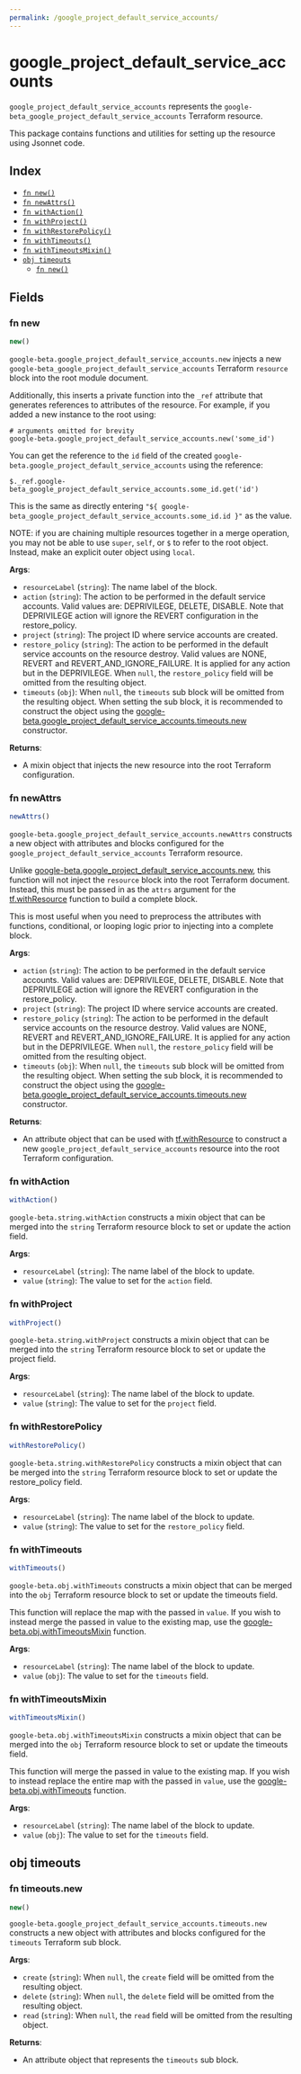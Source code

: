 ```yaml
---
permalink: /google_project_default_service_accounts/
---
```


# google_project_default_service_accounts

`google_project_default_service_accounts` represents the `google-beta_google_project_default_service_accounts` Terraform resource.



This package contains functions and utilities for setting up the resource using Jsonnet code.


## Index

* [`fn new()`](#fn-new)
* [`fn newAttrs()`](#fn-newattrs)
* [`fn withAction()`](#fn-withaction)
* [`fn withProject()`](#fn-withproject)
* [`fn withRestorePolicy()`](#fn-withrestorepolicy)
* [`fn withTimeouts()`](#fn-withtimeouts)
* [`fn withTimeoutsMixin()`](#fn-withtimeoutsmixin)
* [`obj timeouts`](#obj-timeouts)
  * [`fn new()`](#fn-timeoutsnew)

## Fields

### fn new

```ts
new()
```


`google-beta.google_project_default_service_accounts.new` injects a new `google-beta_google_project_default_service_accounts` Terraform `resource`
block into the root module document.

Additionally, this inserts a private function into the `_ref` attribute that generates references to attributes of the
resource. For example, if you added a new instance to the root using:

    # arguments omitted for brevity
    google-beta.google_project_default_service_accounts.new('some_id')

You can get the reference to the `id` field of the created `google-beta.google_project_default_service_accounts` using the reference:

    $._ref.google-beta_google_project_default_service_accounts.some_id.get('id')

This is the same as directly entering `"${ google-beta_google_project_default_service_accounts.some_id.id }"` as the value.

NOTE: if you are chaining multiple resources together in a merge operation, you may not be able to use `super`, `self`,
or `$` to refer to the root object. Instead, make an explicit outer object using `local`.

**Args**:
  - `resourceLabel` (`string`): The name label of the block.
  - `action` (`string`): The action to be performed in the default service accounts. Valid values are: DEPRIVILEGE, DELETE, DISABLE.
				Note that DEPRIVILEGE action will ignore the REVERT configuration in the restore_policy.
  - `project` (`string`): The project ID where service accounts are created.
  - `restore_policy` (`string`): The action to be performed in the default service accounts on the resource destroy.
				Valid values are NONE, REVERT and REVERT_AND_IGNORE_FAILURE. It is applied for any action but in the DEPRIVILEGE. When `null`, the `restore_policy` field will be omitted from the resulting object.
  - `timeouts` (`obj`):  When `null`, the `timeouts` sub block will be omitted from the resulting object. When setting the sub block, it is recommended to construct the object using the [google-beta.google_project_default_service_accounts.timeouts.new](#fn-timeoutsnew) constructor.

**Returns**:
- A mixin object that injects the new resource into the root Terraform configuration.


### fn newAttrs

```ts
newAttrs()
```


`google-beta.google_project_default_service_accounts.newAttrs` constructs a new object with attributes and blocks configured for the `google_project_default_service_accounts`
Terraform resource.

Unlike [google-beta.google_project_default_service_accounts.new](#fn-new), this function will not inject the `resource`
block into the root Terraform document. Instead, this must be passed in as the `attrs` argument for the
[tf.withResource](https://github.com/tf-libsonnet/core/tree/main/docs#fn-withresource) function to build a complete block.

This is most useful when you need to preprocess the attributes with functions, conditional, or looping logic prior to
injecting into a complete block.

**Args**:
  - `action` (`string`): The action to be performed in the default service accounts. Valid values are: DEPRIVILEGE, DELETE, DISABLE.
				Note that DEPRIVILEGE action will ignore the REVERT configuration in the restore_policy.
  - `project` (`string`): The project ID where service accounts are created.
  - `restore_policy` (`string`): The action to be performed in the default service accounts on the resource destroy.
				Valid values are NONE, REVERT and REVERT_AND_IGNORE_FAILURE. It is applied for any action but in the DEPRIVILEGE. When `null`, the `restore_policy` field will be omitted from the resulting object.
  - `timeouts` (`obj`):  When `null`, the `timeouts` sub block will be omitted from the resulting object. When setting the sub block, it is recommended to construct the object using the [google-beta.google_project_default_service_accounts.timeouts.new](#fn-timeoutsnew) constructor.

**Returns**:
  - An attribute object that can be used with [tf.withResource](https://github.com/tf-libsonnet/core/tree/main/docs#fn-withresource) to construct a new `google_project_default_service_accounts` resource into the root Terraform configuration.


### fn withAction

```ts
withAction()
```

`google-beta.string.withAction` constructs a mixin object that can be merged into the `string`
Terraform resource block to set or update the action field.



**Args**:
  - `resourceLabel` (`string`): The name label of the block to update.
  - `value` (`string`): The value to set for the `action` field.


### fn withProject

```ts
withProject()
```

`google-beta.string.withProject` constructs a mixin object that can be merged into the `string`
Terraform resource block to set or update the project field.



**Args**:
  - `resourceLabel` (`string`): The name label of the block to update.
  - `value` (`string`): The value to set for the `project` field.


### fn withRestorePolicy

```ts
withRestorePolicy()
```

`google-beta.string.withRestorePolicy` constructs a mixin object that can be merged into the `string`
Terraform resource block to set or update the restore_policy field.



**Args**:
  - `resourceLabel` (`string`): The name label of the block to update.
  - `value` (`string`): The value to set for the `restore_policy` field.


### fn withTimeouts

```ts
withTimeouts()
```

`google-beta.obj.withTimeouts` constructs a mixin object that can be merged into the `obj`
Terraform resource block to set or update the timeouts field.

This function will replace the map with the passed in `value`. If you wish to instead merge the
passed in value to the existing map, use the [google-beta.obj.withTimeoutsMixin](TODO) function.

**Args**:
  - `resourceLabel` (`string`): The name label of the block to update.
  - `value` (`obj`): The value to set for the `timeouts` field.


### fn withTimeoutsMixin

```ts
withTimeoutsMixin()
```

`google-beta.obj.withTimeoutsMixin` constructs a mixin object that can be merged into the `obj`
Terraform resource block to set or update the timeouts field.

This function will merge the passed in value to the existing map. If you wish
to instead replace the entire map with the passed in `value`, use the [google-beta.obj.withTimeouts](TODO)
function.


**Args**:
  - `resourceLabel` (`string`): The name label of the block to update.
  - `value` (`obj`): The value to set for the `timeouts` field.


## obj timeouts



### fn timeouts.new

```ts
new()
```


`google-beta.google_project_default_service_accounts.timeouts.new` constructs a new object with attributes and blocks configured for the `timeouts`
Terraform sub block.



**Args**:
  - `create` (`string`):  When `null`, the `create` field will be omitted from the resulting object.
  - `delete` (`string`):  When `null`, the `delete` field will be omitted from the resulting object.
  - `read` (`string`):  When `null`, the `read` field will be omitted from the resulting object.

**Returns**:
  - An attribute object that represents the `timeouts` sub block.
